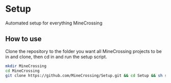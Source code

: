 # Setup
Automated setup for everything MineCrossing

## How to use
Clone the repository to the folder you want all MineCrossing projects to be in and clone, then cd in and run the setup script.
```sh
mkdir MineCrossing
cd MineCrossing
git clone https://github.com/MineCrossing/Setup.git && cd Setup && sh start.sh
```

